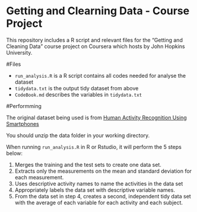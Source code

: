 # Getting and Clearning Data - Course Project

This repository includes a R script and relevant files for the “Getting and Cleaning Data” course project on Coursera which hosts by John Hopkins University.

#Files

* `run_analysis.R` is a R script contains all codes needed for analyse the dataset
* `tidydata.txt` is the output tidy dataset from above
* `CodeBook.md` describes the variables in `tidydata.txt`

#Performming

The original dataset being used is from [Human Activity Recognition Using Smartphones](http://archive.ics.uci.edu/ml/datasets/Human+Activity+Recognition+Using+Smartphones)

You should unzip the data folder in your working directory.

When running `run_analysis.R` in R or Rstudio, it will perform the 5 steps below:

1. Merges the training and the test sets to create one data set.
2. Extracts only the measurements on the mean and standard deviation for each measurement. 
3. Uses descriptive activity names to name the activities in the data set
4. Appropriately labels the data set with descriptive variable names. 
5. From the data set in step 4, creates a second, independent tidy data set with the average of each variable for each activity and each subject.
